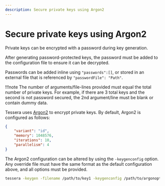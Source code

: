 ```yaml
---
description: Secure private keys using Argon2
---
```


# Secure private keys using Argon2

Private keys can be encrypted with a password during key generation.

After generating password-protected keys, the password must be added to the configuration file
to ensure it can be decrypted.

Passwords can be added inline using `"passwords":[]`, or stored in an external file that is
referenced by `"passwordFile": "Path"`.

!!!note
    The number of arguments/file-lines provided must equal the total number of private keys.
    For example, if there are 3 total keys and the second is not password secured,
    the 2nd argument/line must be blank or contain dummy data.

Tessera uses [Argon2] to encrypt private keys. By default, Argon2 is configured as follows:

```json
{
    "variant": "id",
    "memory": 1048576,
    "iterations": 10,
    "parallelism": 4
}
```

The Argon2 configuration can be altered by using the `-keygenconfig` option. Any override file must
have the same format as the default configuration above, and all options must be provided.

```bash
tessera -keygen -filename /path/to/key1 -keygenconfig /path/to/argonoptions.json
```

[Argon2]: https://github.com/P-H-C/phc-winner-argon2
